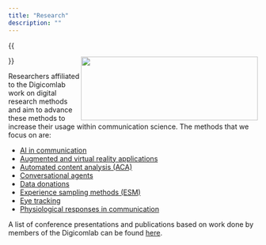 ```yaml
---
title: "Research"
description: ""
---
```


{{<p style="text-align: right"><img align="right" width="357" height="129" src="https://digicomlab.github.io/profile_pic/methods.png"></p>}} 

Researchers affiliated to the Digicomlab work on digital research methods and aim to advance these methods to increase their usage within communication science. The methods that we focus on are:

- [AI in communication](https://digicomlab.github.io/projects/00-ai/)
- [Augmented and virtual reality applications](https://digicomlab.github.io/projects/01-vrar/)
- [Automated content analysis (ACA)](https://digicomlab.github.io/projects/02-aca/)
- [Conversational agents](https://digicomlab.github.io/projects/03-convagents/)
- [Data donations](https://digicomlab.github.io/projects/04-datadon/)
- [Experience sampling methods (ESM)](https://digicomlab.github.io/projects/07-esm/)
- [Eye tracking](https://digicomlab.github.io/projects/05-eyetrack/)
- [Physiological responses in communication](https://digicomlab.github.io/projects/06-physio/)


A list of conference presentations and publications based on work done by members of the Digicomlab can be found [here](https://digicomlab.github.io/projects/08-refs/).




